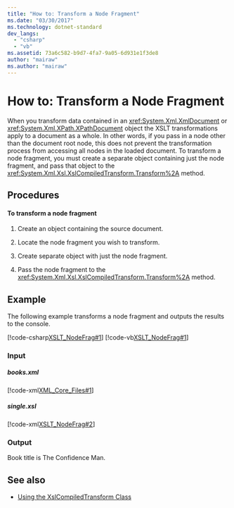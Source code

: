 ```yaml
---
title: "How to: Transform a Node Fragment"
ms.date: "03/30/2017"
ms.technology: dotnet-standard
dev_langs: 
  - "csharp"
  - "vb"
ms.assetid: 73a6c582-b9d7-4fa7-9a05-6d931e1f3de8
author: "mairaw"
ms.author: "mairaw"
---
```

# How to: Transform a Node Fragment
When you transform data contained in an <xref:System.Xml.XmlDocument> or <xref:System.Xml.XPath.XPathDocument> object the XSLT transformations apply to a document as a whole. In other words, if you pass in a node other than the document root node, this does not prevent the transformation process from accessing all nodes in the loaded document. To transform a node fragment, you must create a separate object containing just the node fragment, and pass that object to the <xref:System.Xml.Xsl.XslCompiledTransform.Transform%2A> method.  
  
## Procedures  
  
#### To transform a node fragment  
  
1.  Create an object containing the source document.  
  
2.  Locate the node fragment you wish to transform.  
  
3.  Create separate object with just the node fragment.  
  
4.  Pass the node fragment to the <xref:System.Xml.Xsl.XslCompiledTransform.Transform%2A> method.  
  
## Example  
 The following example transforms a node fragment and outputs the results to the console.  
  
 [!code-csharp[XSLT_NodeFrag#1](../../../../samples/snippets/csharp/VS_Snippets_Data/XSLT_NodeFrag/CS/xslt_frag.cs#1)]
 [!code-vb[XSLT_NodeFrag#1](../../../../samples/snippets/visualbasic/VS_Snippets_Data/XSLT_NodeFrag/VB/xslt_frag.vb#1)]  
  
### Input  
  
##### books.xml  
 [!code-xml[XML_Core_Files#1](../../../../samples/snippets/xml/VS_Snippets_Data/XML_Core_Files/XML/books.xml#1)]  
  
##### single.xsl  
 [!code-xml[XSLT_NodeFrag#2](../../../../samples/snippets/xml/VS_Snippets_Data/XSLT_NodeFrag/XML/single.xsl#2)]  
  
### Output  
 Book title is The Confidence Man.  
  
## See also

- [Using the XslCompiledTransform Class](../../../../docs/standard/data/xml/using-the-xslcompiledtransform-class.md)
